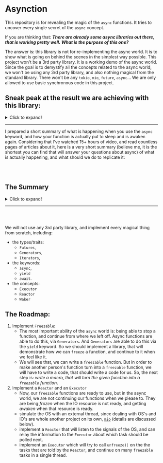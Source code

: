 # Asynction

This repository is for revealing the magic of the `async` functions.
It tries to uncover every single secret of the `async` concept.

If you are thinking that:
***There are already some async libraries out there, that is working pretty well.***
***What is the purpose of this one?***

The answer is: this library is not for re-implementing the async world. It is to show what is going on
behind the scenes in the simplest way possible. This project won't be a 3rd party library. It is a working
demo of the async world. Since the goal is to demystify all the concepts
related to the async world, we won't be using any 3rd party library, and also nothing magical from the
standard library. There won't be any `tokio`, `mio`, `future`, `async`...
We are only allowed to use basic synchronous code in this project.


## Sneak peak at the result we are achieving with this library:
<details><summary>Click to expand!</summary>

The below example is a good demonstration of we were able to run interruptible functions in an asynchronous
context, and did it from scratch (without using any `async`, `yield`, `future`, or any other magical thing)!

You can supply your own function (which will be turned into it's async version via `freezable-macro`),
and use it in the main example if you want!

Example output:
```
--------------
STATE OF THE TASK #0: frozen in state: 1, with value: 10
STATE OF THE TASK #1: frozen in state: 1, with value: 20
STATE OF THE TASK #2: frozen in state: 1, with value: 30
---------
for the task #0, requesting the I/O resource: 8
for the task #1, requesting the I/O resource: 41
for the task #2, requesting the I/O resource: 70
---------
The I/O resource: 41, is now ready!
Calling unfreeze on task #1
STATE OF THE TASK #1: frozen in state: 2, with value: 21
---------
for the task #1, requesting the I/O resource: 74
---------
The I/O resource: 8, is now ready!
Calling unfreeze on task #0
STATE OF THE TASK #0: frozen in state: 2, with value: 11
---------
for the task #0, requesting the I/O resource: 26
---------
The I/O resource: 26, is now ready!
Calling unfreeze on task #0
STATE OF THE TASK #0: frozen in state: 3, with value: 12
---------
for the task #0, requesting the I/O resource: 124
---------
The I/O resource: 74, is now ready!
Calling unfreeze on task #1
STATE OF THE TASK #1: frozen in state: 3, with value: 22
---------
for the task #1, requesting the I/O resource: 74
---------
The I/O resource: 70, is now ready!
Calling unfreeze on task #2
STATE OF THE TASK #2: frozen in state: 2, with value: 31
---------
for the task #2, requesting the I/O resource: 101
---------
The I/O resource: 124, is now ready!
Calling unfreeze on task #0
STATE OF THE TASK #0: Finished!
---------
---------
The I/O resource: 74, is now ready!
Calling unfreeze on task #1
STATE OF THE TASK #1: Finished!
---------
---------
The I/O resource: 101, is now ready!
Calling unfreeze on task #2
STATE OF THE TASK #2: frozen in state: 3, with value: 32
---------
for the task #2, requesting the I/O resource: 144
---------
The I/O resource: 144, is now ready!
Calling unfreeze on task #2
STATE OF THE TASK #2: Finished!
---------
---------
all tasks are finished!
```

**in the above example:**

*being awaited I/O resource queue: [8, 41, 70, 74, 26, 124, 74, 101, 144]*

*became ready I/O resource queue: [41, 8, 26, 74, 70, 124, 74, 101, 144]*

</details>

---

I prepared a short summary of what is happening when you use the `async` keyword, and how your function is
actually put to sleep and is awaken again. Considering that I've watched 15+ hours of video, and read countless pages
of articles about it, here is a very short summary (believe me, it is the shortest you can
find that will answer your questions about async) of what is actually happening, and what should we do to replicate it:

<br>
<br>

## The Summary
<details><summary>Click to expand!</summary>

### Async

**The Main problem:** *we have some I/O related tasks in our hand (network, file read, etc.).*
*And we don’t want our code to sit idly while waiting for this I/O task to finish.*
*It should be able to continue doing some other work while waiting for the result of the I/O task at hand.*

There are 3 approaches for that (Carl Fredrik Samson explained it better than I can, so quoting from his [book](https://cfsamson.github.io/book-exploring-async-basics/5_strategies_for_handling_io.html)):

>
>
>
> ## 1. Using OS threads
>
> Now one way of accomplishing this is letting the OS take care of everything for us.
> We do this by simply spawning a new OS thread for each task we want to accomplish and write code
> like we normally would.
>
> **Pros:**
>
> - Simple
> - Easy to code
> - Reasonably performant
> - You get parallelism for free
>
> **Cons:**
>
> - OS level threads come with a rather large stack. If you have many tasks waiting simultaneously
> (like you would in a web-server under heavy load) you'll run out of memory pretty soon.
> - There are a lot of syscalls involved. This can be pretty costly when the number of tasks is high.
> - The OS has many things it needs to handle. It might not switch back to your thread as fast as you'd wish
> - The OS doesn't know which tasks to prioritize, and you might want to give some tasks a higher priority
> than others.
>
> ## 2. Green threads
>
> Another common way of handling this is green threads. Languages like Go uses this to great success.
> In many ways this is similar to what the OS does but the runtime can be better adjusted and suited to
> your specific needs.
>
> **Pros:**
>
> - Simple to use for the user. The code will look like it does when using OS threads
> - Reasonably performant
> - Abundant memory usage is less of a problem
> - You are in full control over how threads are scheduled and if you want you can prioritize them differently.
>
> **Cons:**
>
> - You need a runtime, and by having that you are duplicating part of the work the OS already does.
> The runtime will have a cost which in some cases can be substantial.
> - Can be difficult to implement in a flexible way to handle a wide variety of tasks
>
> ## 3. Poll based event loops supported by the OS
>
> The third way we're covering today is the one that most closely matches an ideal solution.
> In this solution we register an interest in an event, and then let the OS tell us when it's ready.
>
> The way this works is that we tell the OS that we're interested in knowing when data is arriving
> for us on the network card. The network card issues an interrupt when something has happened,
> in which case the driver lets the OS know that the data is ready.
>
> Now, we still need a way to "suspend" many tasks while waiting, and this is where Node's "runtime"
> or Rust's Futures come in to play.
>
> **Pros:**
>
> - Close to optimal resource utilization
> - It's very efficient
> - Gives us the maximum amount of flexibility to decide how to handle the events that occurs
>
> **Cons:**
>
> - Different operating systems have different ways of handling these kind of queues. Some of them are
> difficult to reconcile with each other. Some operating systems have limitations on what I/O operations
> support this method.
> - Great flexibility comes with a good deal of complexity
> - Difficult to write an ergonomic API with an abstraction layer that accounts for the differences
> between the operating systems without introducing unwanted costs.
> - Only solves part of the problem—the programmer still needs a strategy for suspending tasks that are
> waiting.
>
> Rust's async story is modeled around option 3, and one of the reasons it has taken a long time is
> related to the *cons* of this method and choosing a way to model how tasks should be suspended.
> Rust's Futures model a task as a [State Machine](https://en.wikipedia.org/wiki/Finite-state_machine) 
> where a suspension point represents a `state.`


1. We need functions that are stoppable/freezable. Which can be implemented as state machines.
    - We are not using OS threads, or green-threads in this example. We are going with the 3rd option listed above.
    - In other words: we should turn our `async` functions, and divide it into states for each waiting/blocking
    point. [`freezable`](https://github.com/ozgunozerk/asynction/tree/main/freezable) is the most simple and
    through example of this imho. But here is another great example: [https://cfsamson.github.io/books-futures-explained/4_generators_async_await.htm](https://cfsamson.github.io/books-futures-explained/4_generators_async_await.html)
    - to achieve this, we can’t expect our users to write their own states for each function.
    Because we don’t write state machines for `async` programming. In reality, our `async` code indeed
    turns into state machines behind the scenes. Who does that? The compiler! I won’t write a compiler
    for this project, but I wrote a macro which will turn your weakling function into a giga-chad state
    machine. The code for the macro itself is ugly due to the innate nature of macro concept, but you don’t
    have to understand it. Act like it is the compiler that doing the work for you. If you are curious,
    here is the [link to the macro](https://github.com/ozgunozerk/asynction/tree/main/freezable-macro)
    - Bonus point: using this `freezable` concept, we can actually implement our own `generators`
    and `iterators`. We don’t need the fancy and magical `yield` keyword. In fact, this is how
    the `yield` keyword is implemented ;)
2. these freezable functions will put themselves to sleep (`freeze` themselves) at some specific points
(network requests, read/writes, inputs from user, etc.). We need a mechanism to awake (`unfreeze`) them.
What are these specific points? These are I/O waits. Imagine an async function, that calls another async
function, that calls a `leaf-future`. Now imagine the compiled code, all these functions will be expanded
and became a single code piece. When shall this single code piece stop/freeze? When the requested I/O source
is not ready. So, in the end, we will only stop for `leaf-futures`, or I/O resources (ok, also timers).
    - If we tell the OS that we are interested in specific events, it can notify us [https://cfsamson.github.io/book-exploring-async-basics/4_interrupts_firmware_io.html](https://cfsamson.github.io/book-exploring-async-basics/4_interrupts_firmware_io.html)
        - Here is a a very brief summary of what is going on: your I/O request is relayed to the related
        hardware component (for example, if you requested to fetch the contents of a website, the request
        is relayed to your network card).
        - So, calling a `fetch_website` function, which calls a more low-level function, which calls an even
        more low-level function, and inevitably a `leaf-future` that is related to sockets and network.
        - The network card has a micro-controller in it, so it probably does some polling to check if there
        is any answer present from the server. When there is, it notifies the OS. And then OS interrupts the
        CPU with a message: “this resource is now ready”.
        - As you probably guessed already, this OS part is another rabbit hole. If we want to implement our own
        functions that can communicate with OS, we will have to dive into specific signal/flags that each
        OS use.
        - On top of that, each operating system has a different strategy for this notification system
        (for example: Epoll for linux, Kqueue for BSD(macOS), and IOCP for Windows). Each will require a
        different implementation on our side.
        - This is all too low-level, and implementing this would be a whole another project
        ([`mio`](https://github.com/tokio-rs/mio)). I don’t think doing that will help demystify
        the `async` concept, and we will be diverging from our main point. If you insist on learning
        the details of OS communication, read the above link and all the OS related chapters in there,
        and then you might dive into `mio` project.
    - coming back to our topic: we need a mechanism for telling the OS that we will be interested in
    some events
    - and another one for listening the signals that OS sending us
    - since we won’t be using any 3rd party libraries in this project, and also don’t write our
    own `mio`. So what should we do? Let’s recap: we should tell the OS that we are interested in a
    specific event, and that event will happen at some time in the future. And the OS will later
    notify us about this. We won’t have actual I/O resources in our case. We just want to show that we
    can stop a function, and with a signal from the OS, we can continue on this function. So we can do
    this instead:
        - spawn a thread, that will be the simulation of the OS
        - send the subscribed I/O resource ID to the (in place of some I/O resource subscription) to this thread (the OS)
        - and the OS will just wait for some random time, and then notify us that the requested resource is ready.
1. We covered the communication part with the OS. But how will the rest work? Who will awake (`unfreeze`)
the tasks? One way to implement this is:
    - have a thread (`executor`) that will run the these async tasks. Btw, this does not have to be an
    extra thread, it can be the main thread as well
    - and have another thread that will listen to the signals sent by the OS, and somehow notify the
    executor about this, so that executor will know which task is available for further progress
        - this is a great short summary I believe ([quoting](https://cfsamsonbooks.gitbook.io/epoll-kqueue-iocp-explained/appendix-1/reactor-executor-pattern)):

          > In Rust a library like mio will be what drives the Reactor part. In Rust we have `Futures`
          > which pass on a `Waker` to the Reactor. Instead of communicating directly with the Executor through
          > a channel, the Reactor wil call `Waker.wake()` on the relevant `Waker` once an event is ready.

        - quoting from ****What does the “wake” phase require?**** part of this article: [https://boats.gitlab.io/blog/post/wakers-i/](https://boats.gitlab.io/blog/post/wakers-i/)

            > The final phase is the phase in which the wakers really do all of their work.
            > Once the event we’re waiting on has happened, the event source calls the wake method.
            > The wake method is implemented by each executor, and contains the logic for setting up this
            > future to be polled again by the executor. It turns out there are several ways to implement
            > this, and we’d like to be able to support all of them.
            >
            > - **Using an &‘static AtomicBool:** In this implementation, the executor can only run one task
            > at a time. When it is time to wake that task, a global flag is tripped, and then the task
            > will be polled again via a side-channel. This implementation does not make sense for most
            >use cases, but it is actually being used by some users on embedded platforms with extremely
            > minimal resources. The waker is represented as a reference to the global flag.
            > - **Using Task IDs:** In this implementation, the executor stores a global set of tasks that
            > it is current polling in some sort of associative map. When it is time to wake a task,
            > the executor is given the ID for that task in order to tell it which task is ready to be polled.
            > The waker is represented as this task ID (in effect, the waker’s data is a `usize`).
            > - **Using reference counting:** In this implementation (which has become the predominant
            > implementation), the executor is just one or more queue of tasks that it will fetch from
            > and poll as soon as they’re ready. The waker is itself a reference counted pointer to a
            > particular task, and when it is time to wake, it puts itself onto the executor’s queue.
            > In this case, the waker is represented as a reference counted pointer.

    - since this is all too complicated, we will use a simpler approach:
        - our `Executor` will send the names/ID's of the I/O resources we are waiting on to our `Reactor`
        - our `Reactor` will listen to the OS notifications for these I/O resources
        - if any notification arrives, our `Reactor` will then notify the `Executor` about these events.
        - remember that, this is an oversimplification!

</details>

---

<br>
<br>

We will not use any 3rd party library, and implement every magical thing from scratch, including:
- the types/traits:
  - `Futures`,
  - `Generators`,
  - `Iterators`,
- the keywords:
  - `async`,
  - `yield`
  - `await`.
- the concepts:
  - `Executor`
  - `Reactor`
  - `Waker`



## The Roadmap:
1. Implement `Freezable`:
   - The most important ability of the `async` world is: being able to stop a function, and continue from where we left off.
   Async functions are able to do this, via `Generators`. And `Generators` are able to do this via the `yield` keyword.
   So we should implement a library, that will demonstrate how we can `freeze` a function,
   and continue to it when we feel like it.
   - We will see that, we can write a `freezable` function. But in order to make another person's function turn into a
   `freezable` function, we will have to write a code, that should write a code for us. So, the next step is:
   *write a macro, that will turn the given function into a `freezable` function*.
2. Implement a `Reactor` and an `Executor`
   - Now, our `freezable` functions are ready to use, but in the async world,
   we are not continuing our functions when we please to.
   They are being *frozen* when the IO resource is not ready, and getting *awaken* when that resource is ready.
   - simulate the OS with an external thread, since dealing with OS's and IO's are whole another project
   on its own, [`mio`](https://github.com/tokio-rs/mio) (details are discussed below).
   - implement a `Reactor` that will listen to the signals of the OS, and can relay the information
   to the `Executor` about which task should be polled next.
   - implement an `Executor` which will try to call `unfreeze()` on the the tasks that are told by the
   `Reactor`, and continue on many `freezable` tasks in a single thread.



